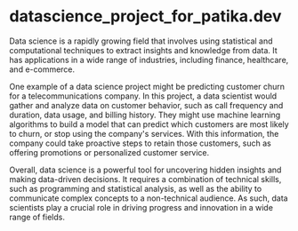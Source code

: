 # datascience_project_for_patika.dev

Data science is a rapidly growing field that involves using statistical and computational techniques to extract insights and knowledge from data. It has applications in a wide range of industries, including finance, healthcare, and e-commerce.

One example of a data science project might be predicting customer churn for a telecommunications company. In this project, a data scientist would gather and analyze data on customer behavior, such as call frequency and duration, data usage, and billing history. They might use machine learning algorithms to build a model that can predict which customers are most likely to churn, or stop using the company's services. With this information, the company could take proactive steps to retain those customers, such as offering promotions or personalized customer service.

Overall, data science is a powerful tool for uncovering hidden insights and making data-driven decisions. It requires a combination of technical skills, such as programming and statistical analysis, as well as the ability to communicate complex concepts to a non-technical audience. As such, data scientists play a crucial role in driving progress and innovation in a wide range of fields.
